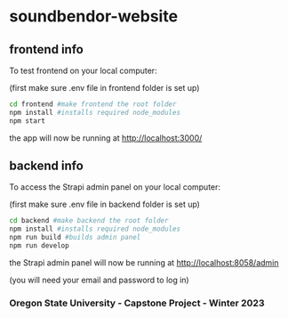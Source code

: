 # soundbendor-website

## frontend info

To test frontend on your local computer:

(first make sure .env file in frontend folder is set up)

```bash
cd frontend #make frontend the root folder
npm install #installs required node_modules
npm start
```

the app will now be running at <http://localhost:3000/>

## backend info

To access the Strapi admin panel on your local computer:

(first make sure .env file in backend folder is set up)

```bash
cd backend #make backend the root folder
npm install #installs required node_modules
npm run build #builds admin panel
npm run develop
```

the Strapi admin panel will now be running at <http://localhost:8058/admin>

(you will need your email and password to log in)

### Oregon State University - Capstone Project - Winter 2023
